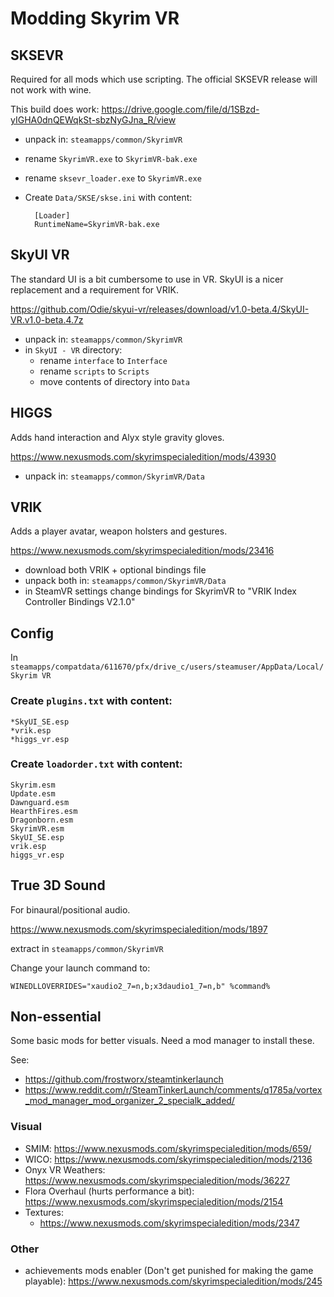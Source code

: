# Modding Skyrim VR

## SKSEVR

Required for all mods which use scripting.
The official SKSEVR release will not work with wine.

This build does work: <https://drive.google.com/file/d/1SBzd-yIGHA0dnQEWqkSt-sbzNyGJna_R/view>

- unpack in: `steamapps/common/SkyrimVR`
- rename `SkyrimVR.exe` to `SkyrimVR-bak.exe`
- rename `sksevr_loader.exe` to `SkyrimVR.exe`
- Create `Data/SKSE/skse.ini` with content:

		[Loader]
		RuntimeName=SkyrimVR-bak.exe 

## SkyUI VR

The standard UI is a bit cumbersome to use in VR. 
SkyUI is a nicer replacement and a requirement for VRIK.

<https://github.com/Odie/skyui-vr/releases/download/v1.0-beta.4/SkyUI-VR.v1.0-beta.4.7z>

- unpack in: `steamapps/common/SkyrimVR`
- in `SkyUI - VR` directory:
  - rename `interface` to `Interface`
  - rename `scripts` to `Scripts`
  - move contents of directory into `Data`

## HIGGS

Adds hand interaction and Alyx style gravity gloves.

<https://www.nexusmods.com/skyrimspecialedition/mods/43930>

- unpack in: `steamapps/common/SkyrimVR/Data`

## VRIK

Adds a player avatar, weapon holsters and gestures.

<https://www.nexusmods.com/skyrimspecialedition/mods/23416>

- download both VRIK + optional bindings file
- unpack both in: `steamapps/common/SkyrimVR/Data`
- in SteamVR settings change bindings for SkyrimVR to "VRIK Index Controller Bindings V2.1.0"

## Config

In `steamapps/compatdata/611670/pfx/drive_c/users/steamuser/AppData/Local/Skyrim VR`

### Create `plugins.txt` with content:

	*SkyUI_SE.esp
	*vrik.esp
	*higgs_vr.esp

### Create `loadorder.txt` with content:

	Skyrim.esm
	Update.esm
	Dawnguard.esm
	HearthFires.esm
	Dragonborn.esm
	SkyrimVR.esm
	SkyUI_SE.esp
	vrik.esp
	higgs_vr.esp

## True 3D Sound

For binaural/positional audio.

<https://www.nexusmods.com/skyrimspecialedition/mods/1897>

extract in `steamapps/common/SkyrimVR`

Change your launch command to:

	WINEDLLOVERRIDES="xaudio2_7=n,b;x3daudio1_7=n,b" %command%

## Non-essential

Some basic mods for better visuals.
Need a mod manager to install these.

See:
- <https://github.com/frostworx/steamtinkerlaunch>
- <https://www.reddit.com/r/SteamTinkerLaunch/comments/q1785a/vortex_mod_manager_mod_organizer_2_specialk_added/>

### Visual
- SMIM: <https://www.nexusmods.com/skyrimspecialedition/mods/659/>
- WICO: <https://www.nexusmods.com/skyrimspecialedition/mods/2136>
- Onyx VR Weathers: <https://www.nexusmods.com/skyrimspecialedition/mods/36227>
- Flora Overhaul (hurts performance a bit): <https://www.nexusmods.com/skyrimspecialedition/mods/2154>
- Textures:
	- <https://www.nexusmods.com/skyrimspecialedition/mods/2347>

### Other
- achievements mods enabler (Don't get punished for making the game playable): <https://www.nexusmods.com/skyrimspecialedition/mods/245>
